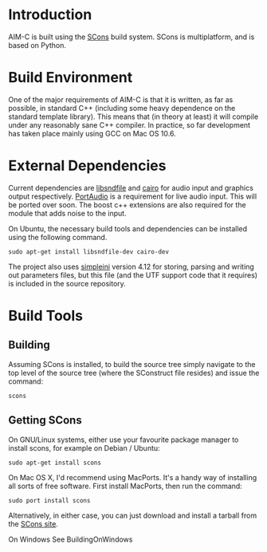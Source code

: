 # Introduction #

AIM-C is built using the [SCons](http://www.scons.org/) build system. SCons is multiplatform, and is based on Python.

# Build Environment #
One of the major requirements of AIM-C is that it is written, as far as possible, in standard C++ (including some heavy dependence on the standard template library). This means that (in theory at least) it will compile under any reasonably sane C++ compiler. In practice, so far development has taken place mainly using GCC on Mac OS 10.6.

# External Dependencies #
Current dependencies are [libsndfile](http://www.mega-nerd.com/libsndfile/) and [cairo](http://cairographics.org) for audio input and graphics output respectively. [PortAudio](http://www.portaudio.com/) is a requirement for live audio input. This will be ported over soon. The boost c++ extensions are also required for the module that adds noise to the input.

On Ubuntu, the necessary build tools and dependencies can be installed using the following command.

```
sudo apt-get install libsndfile-dev cairo-dev 
```

The project also uses [simpleini](http://code.jellycan.com/simpleini/) version 4.12 for storing, parsing and writing out parameters files, but this file (and the UTF support code that it requires) is included in the source repository.

# Build Tools #
## Building ##

Assuming SCons is installed,  to build the source tree simply navigate to the top level of the source tree (where the SConstruct file resides) and issue the command:

`scons`

## Getting SCons ##
On GNU/Linux systems, either use your favourite package manager to install scons, for example on Debian / Ubuntu:

`sudo apt-get install scons`

On Mac OS X, I'd recommend using MacPorts. It's a handy way of installing all sorts of free software. First install MacPorts, then run the command:

`sudo port install scons`

Alternatively, in either case, you can just download and install a tarball from the [SCons site](http://www.scons.org/).

On Windows
See BuildingOnWindows